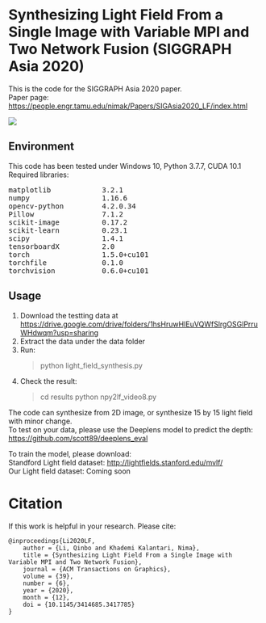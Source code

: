 # Synthesizing Light Field From a Single Image with Variable MPI and Two Network Fusion (SIGGRAPH Asia 2020)

This is the code for the SIGGRAPH Asia 2020 paper.  
Paper page: https://people.engr.tamu.edu/nimak/Papers/SIGAsia2020_LF/index.html

<p style="align:center">
    <img src='https://user-images.githubusercontent.com/5975007/97067709-e3b42600-1585-11eb-9b53-90e405f3e0d8.gif'/>
</p>

## Environment
This code has been tested under Windows 10, Python 3.7.7, CUDA 10.1  
Required libraries:  
<pre>
matplotlib            3.2.1  
numpy                 1.16.6  
opencv-python         4.2.0.34  
Pillow                7.1.2  
scikit-image          0.17.2  
scikit-learn          0.23.1  
scipy                 1.4.1  
tensorboardX          2.0  
torch                 1.5.0+cu101  
torchfile             0.1.0  
torchvision           0.6.0+cu101  
</pre>

## Usage
1. Download the testting data at https://drive.google.com/drive/folders/1hsHruwHIEuVQWfSlrgOSGlPrruWHdwqm?usp=sharing
2. Extract the data under the data folder
3. Run:
   > python light_field_synthesis.py
4. Check the result:
   > cd results
   > python npy2lf_video8.py

The code can synthesize from 2D image, or synthesize 15 by 15 light field with minor change.  
To test on your data, please use the Deeplens model to predict the depth:  
https://github.com/scott89/deeplens_eval

To train the model, please download:  
Standford Light field dataset: http://lightfields.stanford.edu/mvlf/  
Our Light field dataset: Coming soon  

<h1>Citation</h1>
If this work is helpful in your research. Please cite:  

```
@inproceedings{Li2020LF,
    author = {Li, Qinbo and Khademi Kalantari, Nima},
    title = {Synthesizing Light Field From a Single Image with Variable MPI and Two Network Fusion},
    journal = {ACM Transactions on Graphics}, 
    volume = {39}, 
    number = {6}, 
    year = {2020}, 
    month = {12}, 
    doi = {10.1145/3414685.3417785} 
}
```
